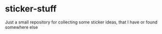 # sticker-stuff
Just a small repository for collecting some sticker ideas, that I have or found somewhere else
